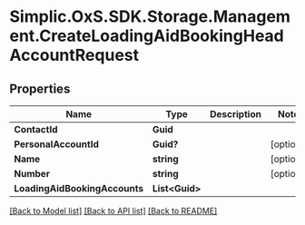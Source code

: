 # Simplic.OxS.SDK.Storage.Management.CreateLoadingAidBookingHeadAccountRequest

## Properties

Name | Type | Description | Notes
------------ | ------------- | ------------- | -------------
**ContactId** | **Guid** |  | 
**PersonalAccountId** | **Guid?** |  | [optional] 
**Name** | **string** |  | [optional] 
**Number** | **string** |  | [optional] 
**LoadingAidBookingAccounts** | **List&lt;Guid&gt;** |  | 

[[Back to Model list]](../README.md#documentation-for-models) [[Back to API list]](../README.md#documentation-for-api-endpoints) [[Back to README]](../README.md)

